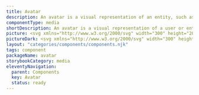 ```yaml
---
title: Avatar
description: An avatar is a visual representation of an entity, such as a user or an organization.
componentType: media
shortDescription: An avatar is a visual representation of a user or entity.
picture: <svg xmlns="http://www.w3.org/2000/svg" width="300" height="200" fill="none" aria-labelledby="avatarTitle avatarDesc" role="img"><title id="avatarTitle">Illustration of the avatar component.</title><desc id="avatarDesc">An illustrated avatar component representing avatar component card.</desc><path fill="#36F" d="M164.568 71.5A11.003 11.003 0 0 0 164 75c0 6.075 4.925 11 11 11 1.223 0 2.4-.2 3.499-.568A31.866 31.866 0 0 1 182 100c0 17.673-14.327 32-32 32-17.673 0-32-14.327-32-32 0-17.673 14.327-32 32-32a31.86 31.86 0 0 1 14.568 3.5Z"/><rect width="18" height="18" x="166" y="66" fill="#FF575C" rx="9"/><path fill="#F4F4F4" d="M141.66 111.384c-1.365 0-2.731-.256-4.096-.768a11.177 11.177 0 0 1-3.616-2.24l2.688-3.232a10.06 10.06 0 0 0 2.496 1.568c.917.405 1.803.608 2.656.608.981 0 1.707-.181 2.176-.544.491-.363.736-.853.736-1.472 0-.661-.277-1.141-.832-1.44-.533-.32-1.259-.672-2.176-1.056l-2.72-1.152a9.24 9.24 0 0 1-2.016-1.184 6.133 6.133 0 0 1-1.568-1.888c-.405-.747-.608-1.621-.608-2.624 0-1.152.309-2.197.928-3.136.64-.939 1.515-1.685 2.624-2.24 1.131-.555 2.421-.832 3.872-.832 1.195 0 2.389.235 3.584.704a9.077 9.077 0 0 1 3.136 2.048l-2.4 2.976c-.683-.533-1.365-.939-2.048-1.216-.683-.299-1.44-.448-2.272-.448-.811 0-1.461.17-1.952.512-.469.32-.704.779-.704 1.376 0 .64.299 1.12.896 1.44.619.32 1.376.661 2.272 1.024l2.688 1.088c1.259.512 2.261 1.216 3.008 2.112.747.896 1.12 2.08 1.12 3.552a5.883 5.883 0 0 1-.928 3.2c-.619.981-1.515 1.771-2.688 2.368-1.173.597-2.592.896-4.256.896ZM153.073 111V90.136h4.704v16.896h8.256V111h-12.96Z"/></svg>
pictureDark: <svg xmlns="http://www.w3.org/2000/svg" width="300" height="200" fill="none" aria-labelledby="avatarDarkTitle avatarDarkDesc" role="img"><title id="avatarDarkTitle">Illustration of the avatar component.</title><desc id="avatarDarkDesc">An illustrated avatar component representing avatar component card.</desc><path fill="#5985FF" d="M164.568 71.5A11.003 11.003 0 0 0 164 75c0 6.075 4.925 11 11 11 1.223 0 2.4-.2 3.499-.568A31.866 31.866 0 0 1 182 100c0 17.673-14.327 32-32 32-17.673 0-32-14.327-32-32 0-17.673 14.327-32 32-32a31.86 31.86 0 0 1 14.568 3.5Z"/><rect width="18" height="18" x="166" y="66" fill="#FF575C" rx="9"/><path fill="#222" d="M141.66 111.384c-1.365 0-2.731-.256-4.096-.768a11.177 11.177 0 0 1-3.616-2.24l2.688-3.232a10.06 10.06 0 0 0 2.496 1.568c.917.405 1.803.608 2.656.608.981 0 1.707-.181 2.176-.544.491-.363.736-.853.736-1.472 0-.661-.277-1.141-.832-1.44-.533-.32-1.259-.672-2.176-1.056l-2.72-1.152a9.24 9.24 0 0 1-2.016-1.184 6.133 6.133 0 0 1-1.568-1.888c-.405-.747-.608-1.621-.608-2.624 0-1.152.309-2.197.928-3.136.64-.939 1.515-1.685 2.624-2.24 1.131-.555 2.421-.832 3.872-.832 1.195 0 2.389.235 3.584.704a9.077 9.077 0 0 1 3.136 2.048l-2.4 2.976c-.683-.533-1.365-.939-2.048-1.216-.683-.299-1.44-.448-2.272-.448-.811 0-1.461.17-1.952.512-.469.32-.704.779-.704 1.376 0 .64.299 1.12.896 1.44.619.32 1.376.661 2.272 1.024l2.688 1.088c1.259.512 2.261 1.216 3.008 2.112.747.896 1.12 2.08 1.12 3.552a5.883 5.883 0 0 1-.928 3.2c-.619.981-1.515 1.771-2.688 2.368-1.173.597-2.592.896-4.256.896ZM153.073 111V90.136h4.704v16.896h8.256V111h-12.96Z"/></svg>
layout: "categories/components/components.njk"
tags: component
packageName: avatar
storybookCategory: media
eleventyNavigation:
  parent: Components
  key: Avatar
  status: ready
---
```


